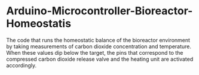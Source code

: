 # Arduino-Microcontroller-Bioreactor-Homeostatis
The code that runs the homeostatic balance of the bioreactor environment by taking measurements of carbon dioxide concentration and temperature. When these values dip below the target, the pins that correspond to the compressed carbon dioxide release valve and the heating unit are activated accordingly. 
